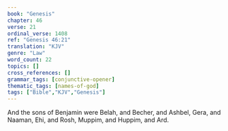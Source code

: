 ```yaml
---
book: "Genesis"
chapter: 46
verse: 21
ordinal_verse: 1408
ref: "Genesis 46:21"
translation: "KJV"
genre: "Law"
word_count: 22
topics: []
cross_references: []
grammar_tags: [conjunctive-opener]
thematic_tags: [names-of-god]
tags: ["Bible","KJV","Genesis"]
---
```

And the sons of Benjamin were Belah, and Becher, and Ashbel, Gera, and Naaman, Ehi, and Rosh, Muppim, and Huppim, and Ard.
